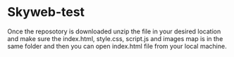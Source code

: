 # Skyweb-test
Once the reposotory is downloaded unzip the file in your desired location and make sure the index.html, style.css, script.js and images map is in the same folder and then you can open index.html file from your local machine.
